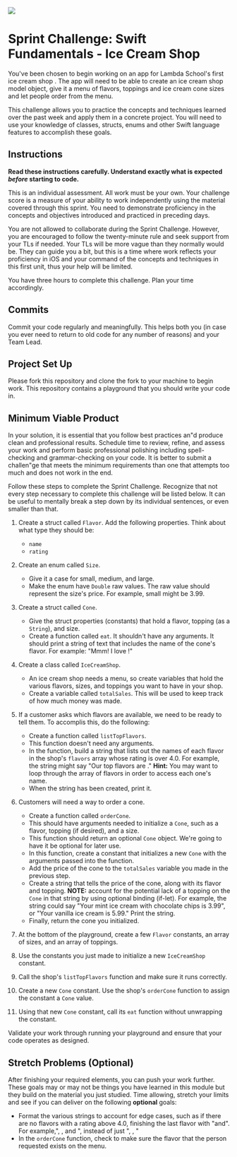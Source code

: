 ![](https://tk-assets.lambdaschool.com/99e9f433-68fb-4853-85ae-85bb8af25524_lama-roscu-Wpg3Qm0zaGk-unsplash.jpg)

# Sprint Challenge: Swift Fundamentals - Ice Cream Shop

You've been chosen to begin working on an app for Lambda School's first ice cream shop . The app will need to be able to create an ice cream shop model object, give it a menu of flavors, toppings and ice cream cone sizes and let people order from the menu.

This challenge allows you to practice the concepts and techniques learned over the past week and apply them in a concrete project. You will need to use your knowledge of classes, structs, enums and other Swift language features to accomplish these goals.

## Instructions

**Read these instructions carefully. Understand exactly what is expected _before_ starting to code.**

This is an individual assessment. All work must be your own. Your challenge score is a measure of your ability to work independently using the material covered through this sprint. You need to demonstrate proficiency in the concepts and objectives introduced and practiced in preceding days.

You are not allowed to collaborate during the Sprint Challenge. However, you are encouraged to follow the twenty-minute rule and seek support from your TLs if needed. Your TLs will be more vague than they normally would be. They can guide you a bit, but this is a time where work reflects your proficiency in iOS and your command of the concepts and techniques in this first unit, thus your help will be limited.

You have three hours to complete this challenge. Plan your time accordingly.

## Commits

Commit your code regularly and meaningfully. This helps both you (in case you ever need to return to old code for any number of reasons) and your Team Lead.

## Project Set Up

Please fork this repository and clone the fork to your machine to begin work. This repository contains a playground that you should write your code in. 

## Minimum Viable Product

In your solution, it is essential that you follow best practices an"d produce clean and professional results. Schedule time to review, refine, and assess your work and perform basic professional polishing including spell-checking and grammar-checking on your code. It is better to submit a challen"ge that meets the minimum requirements than one that attempts too much and does not work in the end.

Follow these steps to complete the Sprint Challenge. Recognize that not every step necessary to complete this challenge will be listed below. It can be useful to mentally break a step down by its individual sentences, or even smaller than that.

1. Create a struct called `Flavor`. Add the following properties. Think about what type they should be:
    - `name`
    - `rating`

2. Create an enum called `Size`. 
    - Give it a case for small, medium, and large. 
    - Make the enum have `Double` raw values. The raw value should represent the size's price. For example, small might be 3.99.

3. Create a struct called `Cone`. 
    - Give the struct properties (constants) that hold a flavor, topping (as a `String`), and size.
    - Create a function called `eat`. It shouldn't have any arguments. It should print a string of text that includes the name of the cone's flavor. For example: "Mmm! I love <flavor here>!"
  
4. Create a class called `IceCreamShop`. 
    - An ice cream shop needs a menu, so create variables that hold the various flavors, sizes, and toppings you want to have in your shop.
    - Create a variable called `totalSales`. This will be used to keep track of how much money was made.
    
5. If a customer asks which flavors are available, we need to be ready to tell them. To accomplis this, do the following:
    - Create a function called `listTopFlavors`. 
    - This function doesn't need any arguments. 
    - In the function, build a string that lists out the names of each flavor in the shop's `flavors` array whose rating is over 4.0. For example, the string might say "Our top flavors are <flavors here>." **Hint:** You may want to loop through the array of flavors in order to access each one's name.
    - When the string has been created, print it.
    
6. Customers will need a way to order a cone. 
    - Create a function called `orderCone`. 
    - This should have arguments needed to initialize a `Cone`, such as a flavor, topping (if desired), and a size. 
    - This function should return an optional `Cone` object. We're going to have it be optional for later use.
    - In this function, create a constant that initializes a new `Cone` with the arguments passed into the function.
    - Add the price of the cone to the `totalSales` variable you made in the previous step.
    - Create a string that tells the price of the cone, along with its flavor and topping. **NOTE:** account for the potential lack of a topping on the `Cone` in that string by using optional binding (if-let). For example, the string could say "Your mint ice cream with chocolate chips is 3.99", or "Your vanilla ice cream is 5.99." Print the string.
    - Finally, return the cone you initialized. 

7. At the bottom of the playground, create a few `Flavor` constants, an array of sizes, and an array of toppings.
8. Use the constants you just made to initialize a new `IceCreamShop` constant.
9. Call the shop's `listTopFlavors` function and make sure it runs correctly.
10. Create a new `Cone` constant. Use the shop's `orderCone` function to assign the constant a `Cone` value.
11. Using that new `Cone` constant, call its `eat` function without unwrapping the constant.

Validate your work through running your playground and ensure that your code operates as designed.

## Stretch Problems (Optional)

After finishing your required elements, you can push your work further. These goals may or may not be things you have learned in this module but they build on the material you just studied. Time allowing, stretch your limits and see if you can deliver on the following **optional** goals:

- Format the various strings to account for edge cases, such as if there are no flavors with a rating above 4.0, finishing the last flavor with "and". For example,"<flavor>, <flavor>, and <flavor>", instead of just "<flavor>, <flavor>, <flavor>"
- In the `orderCone` function, check to make sure the flavor that the person requested exists on the menu.
